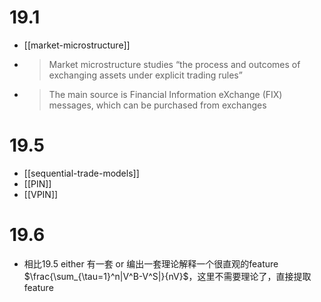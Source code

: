 # 19.1
- [[market-microstructure]]
- > Market microstructure studies “the process and outcomes of exchanging assets under explicit trading rules”
- > The main source is Financial Information eXchange (FIX) messages, which can be purchased from exchanges
# 19.5
- [[sequential-trade-models]]
- [[PIN]]
- [[VPIN]]
# 19.6
- 相比19.5 either 有一套 or 编出一套理论解释一个很直观的feature $\frac{\sum_{\tau=1}^n|V^B-V^S|}{nV}$，这里不需要理论了，直接提取feature